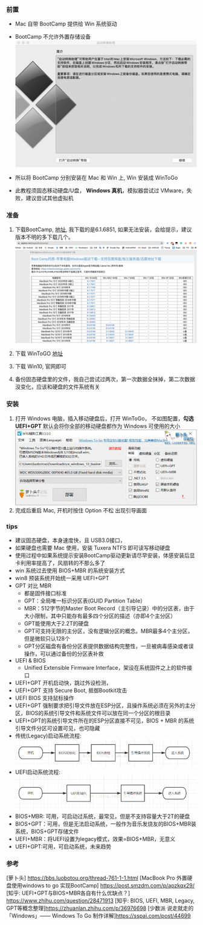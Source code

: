 ### 前置
* Mac 自带 BootCamp 提供给 Win 系统驱动
* BootCamp 不允许外置存储设备
![](https://raw.githubusercontent.com/fredsun/RES/66407cc8d1c00d624cdfac81c12fc3c11568972e/bootcamp.png)

* 所以将 BootCamp 分别安装在 Mac 和 Win 上, Win 安装成 WinToGo
* 此教程须固态移动硬盘/U盘， **Windows 真机**，模拟器尝试过 VMware，失败，建议尝试其他虚拟机

### 准备
1. 下载BootCamp, [地址](https://www.applex.net/pages/bootcamp/), 我下载的是6.1.6851, 如果无法安装，会给提示，建议版本不明的多下载几个。
![](https://raw.githubusercontent.com/fredsun/RES/66407cc8d1c00d624cdfac81c12fc3c11568972e/bootcamp_win_list.png)
2. 下载 WinToGO [地址](https://bbs.luobotou.org/thread-761-1-1.html)

3. 下载 Win10, 官网即可
4. 备份固态硬盘里的文件，我自己尝试过两次，第一次数据全抹掉，第二次数据没变化，应该和硬盘的文件系统有关

### 安装
1. 打开 Windows 电脑，插入移动硬盘后，打开 WinToGo， 不如图配置，**勾选 UEFI+GPT** 默认会将你全部的移动硬盘都作为 Windows 可使用的大小
![](https://raw.githubusercontent.com/fredsun/RES/66407cc8d1c00d624cdfac81c12fc3c11568972e/luobotou_wintogo.jpg)
2. 完成后重启 Mac, 开机时按住 Option 不松 出现引导画面




### tips
* 建议固态硬盘，本身速度快，且 USB3.0接口，
* 如果硬盘也需要 Mac 使用，安装 Tuxera NTFS 即可读写移动硬盘
* 使用过程中如果系统提示安装BootCamp驱动更新请尽早安装，体感安装后显卡利用率提高了，风扇转的不那么多了
* win 系统过去使用 BIOS+MBR 的系统安装方式
* win8 预装系统开始统一采用 UEFI+GPT
* GPT 对比 MBR
  - 都是固件接口标准
  - GPT：全局唯一标识分区表(GUID Partition Table）
  - MBR：512字节的Master Boot Record（主引导记录）中的分区表，由于大小限制，其中只能存有最多四个分区的描述（亦即4个主分区）
  - GPT能使用大于2.2T的硬盘
  - GPT可支持无限的主分区，没有逻辑分区的概念。MBR最多4个主分区，但是微软只认128个
  - GPT分区磁盘有备份分区表提供数据结构完整性，一旦被病毒感染或者误操作，可以通过备份的分区表补救
* UEFI & BIOS
  - Unified Extensible Firmware Interface，架设在系统固件之上的软件接口
* UEFI+GPT 开机启动快，跳过外设检测，
* UEFI+GPT 支持 Secure Boot, 抵御Bootkit攻击
* UEFI BIOS 支持鼠标操作
* UEFI+GPT 强制要求把引导文件放在ESP分区，且操作系统必须在另外的主分区，BIOS的系统引导文件和系统文件可以放在同一个分区的根目录
* UEFI+GPT的系统引导文件所在的ESP分区直接不可见，BIOS + MBR 的系统引导文件分区可设置可见，也可隐藏
* 传统(Legacy)启动系统流程:
![](https://raw.githubusercontent.com/fredsun/RES/66407cc8d1c00d624cdfac81c12fc3c11568972e/bios.png)
* UEFI启动系统流程:
![](https://raw.githubusercontent.com/fredsun/RES/66407cc8d1c00d624cdfac81c12fc3c11568972e/uefi.png)
* BIOS+MBR: 可用，可启动过系统，最常见，但是不支持容量大于2T的硬盘
* BIOS+GPT：可用，但是无法启动系统，一般作为音乐发烧友的BIOS+MBR装系统，BIOS+GPT存储文件
* UEFI+MBR：将UEFI设置为legacy模式，效果=BIOS+MBR，无意义
* UEFI+GPT:可用，可启动系统，未来趋势

### 参考
[萝卜头] https://bbs.luobotou.org/thread-761-1-1.html
[MacBook Pro 外置硬盘使用windows to go 实现BootCamp] https://post.smzdm.com/p/apzkqx29/
[知乎: UEFI+GPT与BIOS+MBR各自有什么优缺点？] https://www.zhihu.com/question/28471913
[知乎: BIOS, UEFI, MBR, Legacy, GPT等概念整理]https://zhuanlan.zhihu.com/p/36976698
[少数派 说走就走的「Windows」—— Windows To Go 制作详解]https://sspai.com/post/44699
